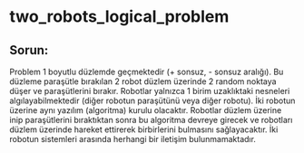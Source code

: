 # two_robots_logical_problem

## Sorun:
Problem 1 boyutlu düzlemde geçmektedir (+ sonsuz, - sonsuz aralığı). Bu düzleme paraşütle bırakılan 2 robot düzlem üzerinde 2 random noktaya düşer ve paraşütlerini bırakır. Robotlar yalnızca 1 birim uzaklıktaki nesneleri algılayabilmektedir (diğer robotun paraşütünü veya diğer robotu). İki robotun üzerine aynı yazılım (algoritma) kurulu olacaktır. Robotlar düzlem üzerine inip paraşütlerini bıraktıktan sonra bu algoritma devreye girecek ve robotları düzlem üzerinde hareket ettirerek birbirlerini bulmasını sağlayacaktır. İki robotun sistemleri arasında herhangi bir iletişim bulunmamaktadır.

